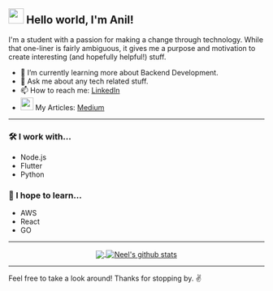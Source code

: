 ##  <img src="https://raw.githubusercontent.com/MartinHeinz/MartinHeinz/master/wave.gif" width="30px"> Hello world, I'm Anil!

I'm a student with a passion for making a change through technology. While that one-liner is fairly ambiguous, it gives me a purpose and motivation to create interesting (and hopefully helpful!) stuff.

- 🌱 I’m currently learning more about Backend Development.
- 💬 Ask me about any tech related stuff.
- 📫 How to reach me: [LinkedIn](https://www.linkedin.com/in/anil-pandey-071999/)
- <img width="25px" src="https://img.icons8.com/nolan/64/medium-new.png"/> My Articles: [Medium](https://medium.com/@anilpandey071999)

---

### 🛠 I work with...

- Node.js
- Flutter
- Python

### 💭 I hope to learn...
- AWS
- React
- GO

---
<div align="center">
<a href="https://github.com/NeelParihar">
  <img align="center" src="https://github-readme-stats.vercel.app/api/top-langs/?username=anilpandey071999&theme=light&layout=compact&exclude_repo=colordetection" />
</a>
<a href="https://github.com/NeelParihar">
 <img align="center" src="https://github-readme-stats.vercel.app/api?username=anilpandey071999&show_icons=true&theme=light&line_height=20" alt="Neel's github stats"/>
</a>
  
</div>

---
Feel free to take a look around! Thanks for stopping by. ✌️
   

